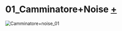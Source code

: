 # 01_Camminatore+Noise [+](https://editor.p5js.org/lucrezia1234/full/QkxO2yOsM)

![Camminatore+noise_01](https://user-images.githubusercontent.com/79698027/114923866-9ffff200-9e2d-11eb-9e88-eff100a05d0a.JPG)
